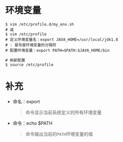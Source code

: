 # 环境变量

```shell
$ vim /etc/profile.d/my_env.sh
# 或
$ vim /etc/profile
# 定义环境变量名：export JAVA_HOME=/usr/local/jdk1.8
# : 冒号是环境变量的分隔符
# 配置环境变量：export PATH=$PATH:$JAVA_HOME/bin

# 刷新配置
$ source /etc/profile
```

# 补充

* 命名：export

  > 命令显示当前系统定义的所有环境变量

* 命令：echo $PATH

  > 命令输出当前的`PATH`环境变量的值

